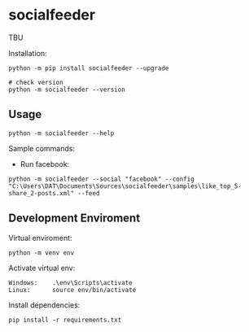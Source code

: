 # socialfeeder
TBU

Installation:
```
python -m pip install socialfeeder --upgrade

# check version
python -m socialfeeder --version
```


## Usage
```
python -m socialfeeder --help
```

Sample commands:
* Run facebook:
```
python -m socialfeeder --social "facebook" --config "C:\Users\DAT\Documents\Sources\socialfeeder\samples\like_top_5-share_2-posts.xml" --feed
```

## Development Enviroment
Virtual enviroment:
```
python -m venv env
```

Activate virtual env:
```
Windows: 	.\env\Scripts\activate
Linux:		source env/bin/activate
```

Install dependencies:
```
pip install -r requirements.txt
```


